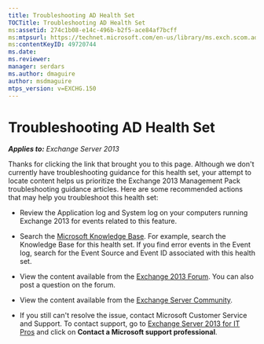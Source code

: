 ```yaml
---
title: Troubleshooting AD Health Set
TOCTitle: Troubleshooting AD Health Set
ms:assetid: 274c1b08-e14c-496b-b2f5-ace84af7bcff
ms:mtpsurl: https://technet.microsoft.com/en-us/library/ms.exch.scom.ad(v=EXCHG.150)
ms:contentKeyID: 49720744
ms.date:
ms.reviewer:
manager: serdars
ms.author: dmaguire
author: msdmaguire
mtps_version: v=EXCHG.150
---
```


# Troubleshooting AD Health Set

_**Applies to:** Exchange Server 2013_

Thanks for clicking the link that brought you to this page. Although we don't currently have troubleshooting guidance for this health set, your attempt to locate content helps us prioritize the Exchange 2013 Management Pack troubleshooting guidance articles. Here are some recommended actions that may help you troubleshoot this health set:

- Review the Application log and System log on your computers running Exchange 2013 for events related to this feature.

- Search the [Microsoft Knowledge Base](https://go.microsoft.com/fwlink/p/?linkid=18175). For example, search the Knowledge Base for this health set. If you find error events in the Event log, search for the Event Source and Event ID associated with this health set.

- View the content available from the [Exchange 2013 Forum](https://go.microsoft.com/fwlink/p/?linkid=257903). You can also post a question on the forum.

- View the content available from the [Exchange Server Community](https://go.microsoft.com/fwlink/p/?linkid=14927).

- If you still can't resolve the issue, contact Microsoft Customer Service and Support. To contact support, go to [Exchange Server 2013 for IT Pros](https://go.microsoft.com/fwlink/p/?linkid=402506) and click on **Contact a Microsoft support professional**.
